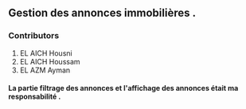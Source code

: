 ## Gestion des annonces immobilières .

### Contributors
1. EL AICH Housni
1. EL AICH Houssam
1. EL AZM Ayman

#### La partie filtrage des annonces et l'affichage des annonces était ma responsabilité .
